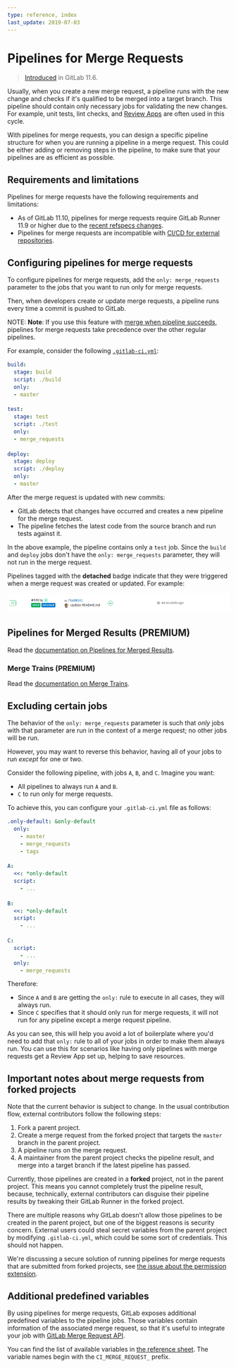 ```yaml
---
type: reference, index
last_update: 2019-07-03
---
```


# Pipelines for Merge Requests

> [Introduced](https://gitlab.com/gitlab-org/gitlab-foss/issues/15310) in GitLab 11.6.

Usually, when you create a new merge request, a pipeline runs with the
new change and checks if it's qualified to be merged into a target branch. This
pipeline should contain only necessary jobs for validating the new changes.
For example, unit tests, lint checks, and [Review Apps](../review_apps/index.md)
are often used in this cycle.

With pipelines for merge requests, you can design a specific pipeline structure
for when you are running a pipeline in a merge request. This
could be either adding or removing steps in the pipeline, to make sure that
your pipelines are as efficient as possible.

## Requirements and limitations

Pipelines for merge requests have the following requirements and limitations:

- As of GitLab 11.10, pipelines for merge requests require GitLab Runner 11.9
  or higher due to the
  [recent refspecs changes](https://gitlab.com/gitlab-org/gitlab-foss/merge_requests/25504).
- Pipelines for merge requests are incompatible with
  [CI/CD for external repositories](../ci_cd_for_external_repos/index.md).

## Configuring pipelines for merge requests

To configure pipelines for merge requests, add the `only: merge_requests` parameter to
the jobs that you want to run only for merge requests.

Then, when developers create or update merge requests, a pipeline runs
every time a commit is pushed to GitLab.

NOTE: **Note**:
If you use this feature with [merge when pipeline succeeds](../../user/project/merge_requests/merge_when_pipeline_succeeds.md),
pipelines for merge requests take precedence over the other regular pipelines.

For example, consider the following [`.gitlab-ci.yml`](../yaml/README.md):

```yaml
build:
  stage: build
  script: ./build
  only:
  - master

test:
  stage: test
  script: ./test
  only:
  - merge_requests

deploy:
  stage: deploy
  script: ./deploy
  only:
  - master
```

After the merge request is updated with new commits:

- GitLab detects that changes have occurred and creates a new pipeline for the merge request.
- The pipeline fetches the latest code from the source branch and run tests against it.

In the above example, the pipeline contains only a `test` job.
Since the `build` and `deploy` jobs don't have the `only: merge_requests` parameter,
they will not run in the merge request.

Pipelines tagged with the **detached** badge indicate that they were triggered
when a merge request was created or updated. For example:

![Merge request page](img/merge_request.png)

## Pipelines for Merged Results **(PREMIUM)**

Read the [documentation on Pipelines for Merged Results](pipelines_for_merged_results/index.md).

### Merge Trains **(PREMIUM)**

Read the [documentation on Merge Trains](pipelines_for_merged_results/merge_trains/index.md).

## Excluding certain jobs

The behavior of the `only: merge_requests` parameter is such that _only_ jobs with
that parameter are run in the context of a merge request; no other jobs will be run.

However, you may want to reverse this behavior, having all of your jobs to run _except_
for one or two.

Consider the following pipeline, with jobs `A`, `B`, and `C`. Imagine you want:

- All pipelines to always run `A` and `B`.
- `C` to run only for merge requests.

To achieve this, you can configure your `.gitlab-ci.yml` file as follows:

``` yaml
.only-default: &only-default
  only:
    - master
    - merge_requests
    - tags

A:
  <<: *only-default
  script:
    - ...

B:
  <<: *only-default
  script:
    - ...

C:
  script:
    - ...
  only:
    - merge_requests
```

Therefore:

- Since `A` and `B` are getting the `only:` rule to execute in all cases, they will always run.
- Since `C` specifies that it should only run for merge requests, it will not run for any pipeline
  except a merge request pipeline.

As you can see, this will help you avoid a lot of boilerplate where you'd need
to add that `only:` rule to all of your jobs in order to make them always run. You
can use this for scenarios like having only pipelines with merge requests get a
Review App set up, helping to save resources.

## Important notes about merge requests from forked projects

Note that the current behavior is subject to change. In the usual contribution
flow, external contributors follow the following steps:

1. Fork a parent project.
1. Create a merge request from the forked project that targets the `master` branch
   in the parent project.
1. A pipeline runs on the merge request.
1. A maintainer from the parent project checks the pipeline result, and merge
   into a target branch if the latest pipeline has passed.

Currently, those pipelines are created in a **forked** project, not in the
parent project. This means you cannot completely trust the pipeline result,
because, technically, external contributors can disguise their pipeline results
by tweaking their GitLab Runner in the forked project.

There are multiple reasons why GitLab doesn't allow those pipelines to be
created in the parent project, but one of the biggest reasons is security concern.
External users could steal secret variables from the parent project by modifying
`.gitlab-ci.yml`, which could be some sort of credentials. This should not happen.

We're discussing a secure solution of running pipelines for merge requests
that are submitted from forked projects,
see [the issue about the permission extension](https://gitlab.com/gitlab-org/gitlab-foss/issues/23902).

## Additional predefined variables

By using pipelines for merge requests, GitLab exposes additional predefined variables to the pipeline jobs.
Those variables contain information of the associated merge request, so that it's useful
to integrate your job with [GitLab Merge Request API](../../api/merge_requests.md).

You can find the list of available variables in [the reference sheet](../variables/predefined_variables.md).
The variable names begin with the `CI_MERGE_REQUEST_` prefix.

<!-- ## Troubleshooting

Include any troubleshooting steps that you can foresee. If you know beforehand what issues
one might have when setting this up, or when something is changed, or on upgrading, it's
important to describe those, too. Think of things that may go wrong and include them here.
This is important to minimize requests for support, and to avoid doc comments with
questions that you know someone might ask.

Each scenario can be a third-level heading, e.g. `### Getting error message X`.
If you have none to add when creating a doc, leave this section in place
but commented out to help encourage others to add to it in the future. -->
